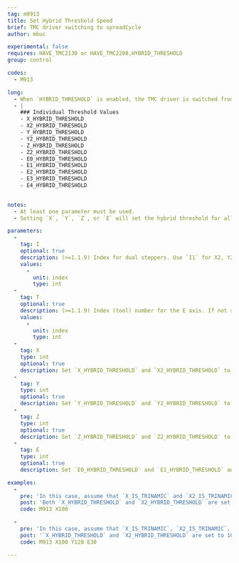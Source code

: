 ```yaml
---
tag: m0913
title: Set Hybrid Threshold Speed
brief: TMC driver switching to spreadCycle
author: mbuc

experimental: false
requires: HAVE_TMC2130 or HAVE_TMC2208,HYBRID_THRESHOLD
group: control

codes:
  - M913

long: 
  - When `HYBRID_THRESHOLD` is enabled, the TMC driver is switched from the quieter StealthChop to spreadCycle when the feed rate for a given stepper motor is over its `_HYBRID_THRESHOLD`.
  - |
    ### Individual Threshold Values
    - X_HYBRID_THRESHOLD
    - X2_HYBRID_THRESHOLD
    - Y_HYBRID_THRESHOLD
    - Y2_HYBRID_THRESHOLD
    - Z_HYBRID_THRESHOLD
    - Z2_HYBRID_THRESHOLD
    - E0_HYBRID_THRESHOLD
    - E1_HYBRID_THRESHOLD
    - E2_HYBRID_THRESHOLD
    - E3_HYBRID_THRESHOLD
    - E4_HYBRID_THRESHOLD
    

notes:
  - At least one parameter must be used.
  - Setting `X`, `Y`, `Z`, or `E` will set the hybrid threshold for all motors that fall under that category that have the `_IS_TRINAMIC` flag set.  See examples below.

parameters:
  -
    tag: I
    optional: true
    description: (>=1.1.9) Index for dual steppers. Use `I1` for X2, Y2, and/or Z2.
    values:
      -
        unit: index
        type: int
  -
    tag: T
    optional: true
    description: (>=1.1.9) Index (tool) number for the E axis. If not specified, the E0 extruder.
    values:
      -
        unit: index
        type: int
  -
    tag: X
    type: int
    optional: true
    description: Set `X_HYBRID_THRESHOLD` and `X2_HYBRID_THRESHOLD` to the provided value.
  -
    tag: Y
    type: int
    optional: true
    description: Set `Y_HYBRID_THRESHOLD` and `Y2_HYBRID_THRESHOLD` to the provided value.
  -
    tag: Z
    type: int
    optional: true
    description: Set `Z_HYBRID_THRESHOLD` and `Z2_HYBRID_THRESHOLD` to the provided value.
  -
    tag: E
    type: int
    optional: true
    description: Set `E0_HYBRID_THRESHOLD` and `E1_HYBRID_THRESHOLD` and `E2_HYBRID_THRESHOLD` and `E3_HYBRID_THRESHOLD` to the provided value.

examples:
  -
    pre: 'In this case, assume that `X_IS_TRINAMIC` and `X2_IS_TRINAMIC` are both enabled in `Configuration_adv.h`. '
    post: 'Both `X_HYBRID_THRESHOLD` and `X2_HYBRID_THRESHOLD` are set to 100.'
    code: M913 X100

  -
    pre: 'In this case, assume that `X_IS_TRINAMIC`, `X2_IS_TRINAMIC`, `Y_IS_TRINAMIC`, `E0_IS_TRINAMIC`, and `E2_IS_TRINAMIC` are enabled in `Configuration_adv.h`.'
    post: '`X_HYBRID_THRESHOLD` and `X2_HYBRID_THRESHOLD` are set to 100.  `Y_HYBRID_THRESHOLD` is set to 120.  `E0__HYBRID_THRESHOLD` and `E2_HYBRID_THRESHOLD` are both set to 30.  `E1_HYBRID_THRESHOLD` is not changed since the `E0_IS_TRINAMIC` flag is not set.'  
    code: M913 X100 Y120 E30

---
```

